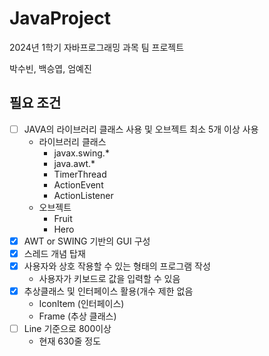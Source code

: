 # JavaProject
2024년 1학기 자바프로그래밍 과목 팀 프로젝트

박수빈, 백승엽, 엄예진


## 필요 조건
- [ ] JAVA의 라이브러리 클래스 사용 및 오브젝트 최소 5개 이상 사용
  - 라이브러리 클래스
    - javax.swing.*
    - java.awt.*
    - TimerThread
    - ActionEvent
    - ActionListener
  - 오브젝트
    - Fruit
    - Hero
- [x] AWT or SWING 기반의 GUI 구성
- [x] 스레드 개념 탑재
- [x] 사용자와 상호 작용할 수 있는 형태의 프로그램 작성
  - 사용자가 키보드로 값을 입력할 수 있음
- [x] 추상클래스 및 인터페이스 활용(개수 제한 없음
   - IconItem (인터페이스)
   - Frame (추상 클래스)
- [ ] Line 기준으로 800이상
   - 현재 630줄 정도  
